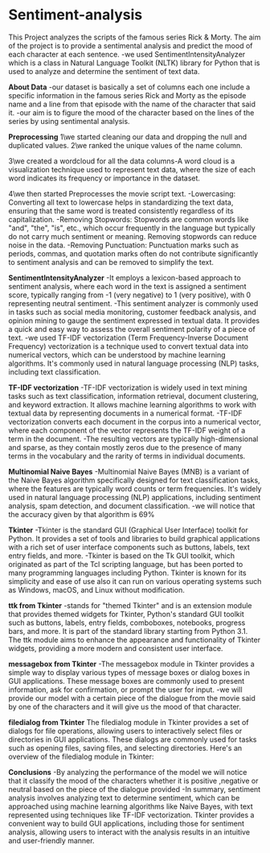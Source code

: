 # Sentiment-analysis
This Project analyzes the scripts of the famous series Rick & Morty.
The aim of the project is to provide a sentimental analysis and predict the mood of each character at each sentence.
-we used SentimentIntensityAnalyzer which is a class in Natural
Language Toolkit (NLTK) library for Python that is used to analyze
and determine the sentiment of text data.

**About Data**
-our dataset is basically a set of columns each one include a
specific information in the famous series Rick and Morty as the
episode name and a line from that episode with the name of the
character that said it.
-our aim is to figure the mood of the character based on the lines of
the series by using sentimental analysis.

**Preprocessing**
1\we started cleaning our data and dropping the null and duplicated values.
2\we ranked the unique values of the name column.

3\we created a wordcloud for all the data columns-A word cloud is a visualization technique used to represent text data,
where the size of each word indicates its frequency or importance in the dataset.

4\we then started Preprocesses the movie script text.
-Lowercasing: Converting all text to lowercase helps in standardizing the text data, ensuring that the same word is treated consistently regardless of its capitalization. 
-Removing Stopwords: Stopwords are common words like "and", "the", "is", etc., which occur frequently in the language but typically do not carry much sentiment or meaning. 
 Removing stopwords can reduce noise in the data. 
-Removing Punctuation: Punctuation marks such as periods, commas, and quotation marks often do not contribute significantly to sentiment analysis and can be removed to simplify the text.

**SentimentIntensityAnalyzer**
-It employs a lexicon-based approach to sentiment analysis, where each word in the text is assigned a sentiment score, typically ranging from -1 (very negative) to 1 (very positive), with 0 representing neutral sentiment. 
-This sentiment analyzer is commonly used in tasks such as social media monitoring, customer feedback analysis, and opinion mining to gauge the sentiment expressed in textual data. It provides a quick and easy way to assess the overall sentiment polarity of a piece of text. 
-we used TF-IDF vectorization (Term Frequency-Inverse Document Frequency) vectorization is a technique used to convert textual data into numerical vectors, which can be understood by machine learning algorithms. It's commonly used in natural language processing (NLP) tasks, including text classification.

**TF-IDF vectorization**
-TF-IDF vectorization is widely used in text mining tasks such as text classification, information retrieval, document clustering, and keyword extraction. It allows machine learning algorithms to work with textual data by representing documents in a numerical format.
-TF-IDF vectorization converts each document in the corpus into a numerical vector, where each component of the vector represents the TF-IDF weight of a term in the document.
-The resulting vectors are typically high-dimensional and sparse, as they contain mostly zeros due to the presence of many terms in the vocabulary and the rarity of terms in individual documents.

**Multinomial Naive Bayes**
-Multinomial Naive Bayes (MNB) is a variant of the Naive Bayes algorithm specifically designed for text classification tasks, where the features are typically word counts or term frequencies. It's widely used in natural language processing (NLP) applications, including sentiment analysis, spam detection, and document classification. 
-we will notice that the accuracy given by that algorithm is 69%

**Tkinter**
-Tkinter is the standard GUI (Graphical User Interface) toolkit for Python. It provides a set of tools and libraries to build graphical applications with a rich set of user interface components such as buttons, labels, text entry fields, and more. 
-Tkinter is based on the Tk GUI toolkit, which originated as part of the Tcl scripting language, but has been ported to many programming languages including Python. Tkinter is known for its simplicity and ease of use also it  can run on various operating systems such as Windows, macOS, and Linux without modification.

**ttk from Tkinter**
-stands for "themed Tkinter" and is an extension module that provides themed widgets for Tkinter, Python's standard GUI toolkit such as buttons, labels, entry fields, comboboxes, notebooks, progress bars, and more. It is part of the standard library starting from Python 3.1. The ttk module aims to enhance the appearance and functionality of Tkinter widgets, providing a more modern and consistent user interface.

**messagebox from Tkinter**
-The messagebox module in Tkinter provides a simple way to display various types of message boxes or dialog boxes in GUI applications. These message boxes are commonly used to present information, ask for confirmation, or prompt the user for input.
-we will provide our model with a certain piece of the dialogue from the movie said by one of the characters and it will give us the mood of that character.

**filedialog from Tkinter**
The filedialog module in Tkinter provides a set of dialogs for file operations, allowing users to interactively select files or directories in GUI applications. These dialogs are commonly used for tasks such as opening files, saving files, and selecting directories. Here's an overview of the filedialog module in Tkinter:

**Conclusions**
-By analyzing the performance of the model we will notice that it classify the mood of
the characters whether it is positive ,negative or neutral based on the piece of the
dialogue provided
-In summary, sentiment analysis involves analyzing text to determine sentiment,
which can be approached using machine learning algorithms like Naive Bayes, with
text represented using techniques like TF-IDF vectorization. Tkinter provides a
convenient way to build GUI applications, including those for sentiment analysis,
allowing users to interact with the analysis results in an intuitive and user-friendly
manner.
